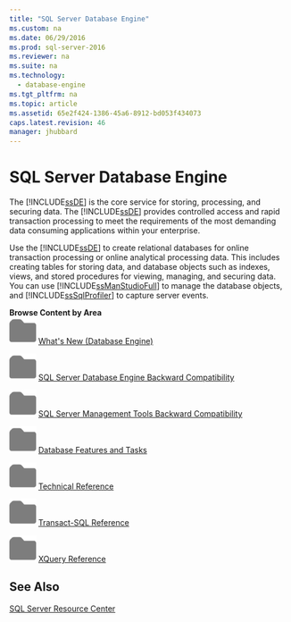 ```yaml
---
title: "SQL Server Database Engine"
ms.custom: na
ms.date: 06/29/2016
ms.prod: sql-server-2016
ms.reviewer: na
ms.suite: na
ms.technology: 
  - database-engine
ms.tgt_pltfrm: na
ms.topic: article
ms.assetid: 65e2f424-1386-45a6-8912-bd053f434073
caps.latest.revision: 46
manager: jhubbard
---
```

# SQL Server Database Engine
The [!INCLUDE[ssDE](../../Topics/TopicNameContainA/includes/ssDE_md.md)] is the core service for storing, processing, and securing data. The [!INCLUDE[ssDE](../../Topics/TopicNameContainA/includes/ssDE_md.md)] provides controlled access and rapid transaction processing to meet the requirements of the most demanding data consuming applications within your enterprise.  
  
 Use the [!INCLUDE[ssDE](../../Topics/TopicNameContainA/includes/ssDE_md.md)] to create relational databases for online transaction processing or online analytical processing data. This includes creating tables for storing data, and database objects such as indexes, views, and stored procedures for viewing, managing, and securing data. You can use [!INCLUDE[ssManStudioFull](../../Topics/TopicNameContainA/includes/ssManStudioFull_md.md)] to manage the database objects, and [!INCLUDE[ssSqlProfiler](../../Topics/TopicNameContainA/includes/ssSqlProfiler_md.md)] to capture server events.  
  
 **Browse Content by Area**  
 ![Small File Folder Icon](../../Topics/TopicNameNotContainA/media/filefolder_small.png "filefolder_small") [What's New (Database Engine)](../../Topics/TopicNameNotContainA/What-s-New-in-Database-Engine.md)  
  
 ![Small File Folder Icon](../../Topics/TopicNameNotContainA/media/filefolder_small.png "filefolder_small") [SQL Server Database Engine Backward Compatibility](../../Topics/TopicNameNotContainA/SQL-Server-Database-Engine-Backward-Compatibility.md)  
  
 ![Small File Folder Icon](../../Topics/TopicNameNotContainA/media/filefolder_small.png "filefolder_small") [SQL Server Management Tools Backward Compatibility](../../Topics/TopicNameNotContainA/SQL-Server-Management-Tools-Backward-Compatibility.md)  
  
 ![Small File Folder Icon](../../Topics/TopicNameNotContainA/media/filefolder_small.png "filefolder_small") [Database Features and Tasks](../../Topics/TopicNameNotContainA/Database-Engine-Features-and-Tasks.md)  
  
 ![Small File Folder Icon](../../Topics/TopicNameNotContainA/media/filefolder_small.png "filefolder_small") [Technical Reference](../../Topics/TopicNameNotContainA/Technical-Reference--Database-Engine-.md)  
  
 ![Small File Folder Icon](../../Topics/TopicNameNotContainA/media/filefolder_small.png "filefolder_small") [Transact-SQL Reference](assetId:///dbba47d7-e08e-4435-b876-35dced1f325d)  
  
 ![Small File Folder Icon](../../Topics/TopicNameNotContainA/media/filefolder_small.png "filefolder_small") [XQuery Reference](assetId:///8a69344f-2990-4357-8160-cb26aac95b91)  
  
## See Also  
 [SQL Server Resource Center](http://go.microsoft.com/fwlink/?LinkId=219676)